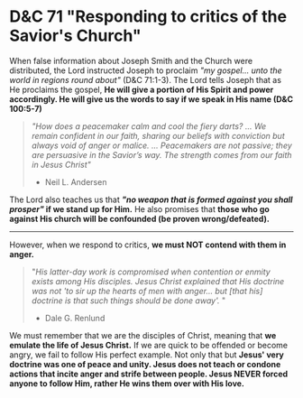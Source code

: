 # D&C 71 "Responding to critics of the Savior's Church"
When false information about Joseph Smith and the Church were distributed, the Lord instructed Joseph to proclaim *"my gospel... unto the world in regions round about"* (D&C 71:1-3). The Lord tells Joseph that as He proclaims the gospel, **He will give a portion of His Spirit and power accordingly. He will give us the words to say if we speak in His name (D&C 100:5-7)** 

> *"How does a peacemaker calm and cool the fiery darts? ... We remain confident in our faith, sharing our beliefs with conviction but always void of anger or malice. … Peacemakers are not passive; they are persuasive in the Savior’s way. The strength comes from our faith in Jesus Christ"*
> - Neil L. Andersen

The Lord also teaches us that ***"no weapon that is formed against you shall prosper"* if we stand up for Him.** He also promises that **those who go against His church will be confounded (be proven wrong/defeated).**  

---
However, when we respond to critics, **we must NOT contend with them in anger.**
 
> "*His latter-day work is compromised when contention or enmity exists among His disciples. Jesus Christ explained that His doctrine was not 'to sir up the hearts of men with anger... but [that his] doctrine is that such things should be done away'.* "
> - Dale G. Renlund 

We must remember that we are the disciples of Christ, meaning that **we emulate the life of Jesus Christ.** If we are quick to be offended or become angry, we fail to follow His perfect example. Not only that but **Jesus' very doctrine was one of peace and unity. Jesus does not teach or condone actions that incite anger and strife between people. Jesus NEVER forced anyone to follow Him, rather He wins them over with His love.** 


